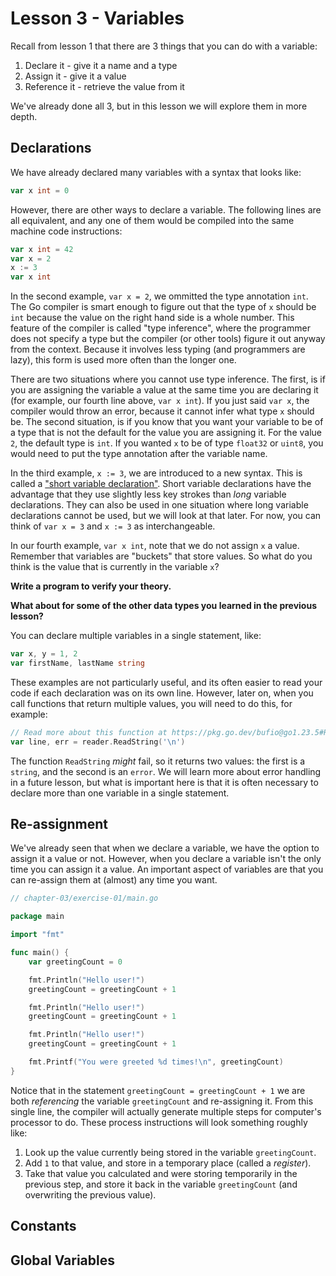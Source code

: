 # Lesson 3 - Variables

Recall from lesson 1 that there are 3 things that you can do with a variable:

1. Declare it - give it a name and a type
2. Assign it - give it a value
3. Reference it - retrieve the value from it

We've already done all 3, but in this lesson we will explore them in more
depth.

## Declarations

We have already declared many variables with a syntax that looks like:

```go
var x int = 0
```

However, there are other ways to declare a variable. The following lines are
all equivalent, and any one of them would be compiled into the same machine
code instructions:

```go
var x int = 42
var x = 2
x := 3
var x int
```

In the second example, `var x = 2`, we ommitted the type annotation `int`.
The Go compiler is smart enough to figure out that the type of `x` should be
`int` because the value on the right hand side is a whole number. This feature
of the compiler is called "type inference", where the programmer does not
specify a type but the compiler (or other tools) figure it out anyway from the
context. Because it involves less typing (and programmers are lazy), this form
is used more often than the longer one.

There are two situations where you cannot use type inference. The first, is if
you are assigning the variable a value at the same time you are declaring it
(for example, our fourth line above, `var x int`). If you just said `var x`,
the compiler would throw an error, because it cannot infer what type `x`
should be. The second situation, is if you know that you want your variable to
be of a type that is not the default for the value you are assigning it. For
the value `2`, the default type is `int`. If you wanted `x` to be of type
`float32` or `uint8`, you would need to put the type annotation after the
variable name.

In the third example, `x := 3`, we are introduced to a new syntax. This is
called a ["short variable declaration"](https://go.dev/ref/spec#Short_variable_declarations).
Short variable declarations have the advantage that they use slightly less key
strokes than *long* variable declarations. They can also be used in one
situation where long variable declarations cannot be used, but we will look
at that later. For now, you can think of `var x = 3` and `x := 3` as
interchangeable.

In our fourth example, `var x int`, note that we do not assign `x` a value.
Remember that variables are "buckets" that store values. So what do you think
is the value that is currently in the variable `x`?

**Write a program to verify your theory.**

**What about for some of the other data types you learned in the previous
lesson?**

You can declare multiple variables in a single statement, like:

```go
var x, y = 1, 2
var firstName, lastName string
```

These examples are not particularly useful, and its often easier to read your
code if each declaration was on its own line. However, later on, when you call
functions that return multiple values, you will need to do this, for example:

```go
// Read more about this function at https://pkg.go.dev/bufio@go1.23.5#Reader.ReadString
var line, err = reader.ReadString('\n')
```

The function `ReadString` *might* fail, so it returns two values: the first is
a `string`, and the second is an `error`. We will learn more about error
handling in a future lesson, but what is important here is that it is often
necessary to declare more than one variable in a single statement.

## Re-assignment

We've already seen that when we declare a variable, we have the option to
assign it a value or not. However, when you declare a variable isn't the only
time you can assign it a value. An important aspect of variables are that you
can re-assign them at (almost) any time you want.

```go
// chapter-03/exercise-01/main.go

package main

import "fmt"

func main() {
    var greetingCount = 0

    fmt.Println("Hello user!")
    greetingCount = greetingCount + 1

    fmt.Println("Hello user!")
    greetingCount = greetingCount + 1

    fmt.Println("Hello user!")
    greetingCount = greetingCount + 1

    fmt.Printf("You were greeted %d times!\n", greetingCount)
}
```

Notice that in the statement `greetingCount = greetingCount + 1` we are both
*referencing* the variable `greetingCount` and re-assigning it. From this
single line, the compiler will actually generate multiple steps for computer's
processor to do. These process instructions will look something roughly like:

1. Look up the value currently being stored in the variable `greetingCount`.
2. Add `1` to that value, and store in a temporary place (called a *register*).
3. Take that value you calculated and were storing temporarily in the previous
step, and store it back in the variable `greetingCount` (and overwriting the
previous value).

## Constants

## Global Variables
